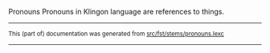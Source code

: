 Pronouns
Pronouns in Klingon language are references to things.

* * *

<small>This (part of) documentation was generated from [src/fst/stems/pronouns.lexc](https://github.com/giellalt/lang-tlh/blob/main/src/fst/stems/pronouns.lexc)</small>

---

